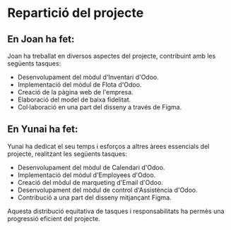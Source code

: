 # Repartició del projecte

## En Joan ha fet:
Joan ha treballat en diversos aspectes del projecte, contribuint amb les següents tasques:
- Desenvolupament del mòdul d'Inventari d'Odoo.
- Implementació del mòdul de Flota d'Odoo.
- Creació de la pàgina web de l'empresa.
- Elaboració del model de baixa fidelitat.
- Col·laboració en una part del disseny a través de Figma.

## En Yunai ha fet:
Yunai ha dedicat el seu temps i esforços a altres àrees essencials del projecte, realitzant les següents tasques:
- Desenvolupament del mòdul de Calendari d'Odoo.
- Implementació del mòdul d'Employees d'Odoo.
- Creació del mòdul de marqueting d'Email d'Odoo.
- Desenvolupament del mòdul de control d'Assistència d'Odoo.
- Contribució a una part del disseny mitjançant Figma.

Aquesta distribució equitativa de tasques i responsabilitats ha permès una progressió eficient del projecte.
